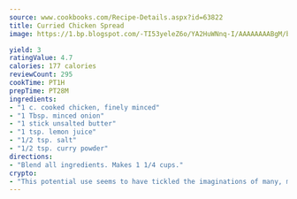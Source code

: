 ```yaml
---
source: www.cookbooks.com/Recipe-Details.aspx?id=63822
title: Curried Chicken Spread
image: https://1.bp.blogspot.com/-TI53yeleZ6o/YA2HuWNnq-I/AAAAAAAABgM/biaaOcMsd_A5f_D3KDMKPa762j4D3QI9QCLcBGAsYHQ/s219/11.png

yield: 3
ratingValue: 4.7
calories: 177 calories
reviewCount: 295
cookTime: PT1H
prepTime: PT28M
ingredients:
- "1 c. cooked chicken, finely minced"
- "1 Tbsp. minced onion"
- "1 stick unsalted butter"
- "1 tsp. lemon juice"
- "1/2 tsp. salt"
- "1/2 tsp. curry powder"
directions:
- "Blend all ingredients. Makes 1 1/4 cups."
crypto:
- "This potential use seems to have tickled the imaginations of many, many bitcoin fanciers."
---
```

